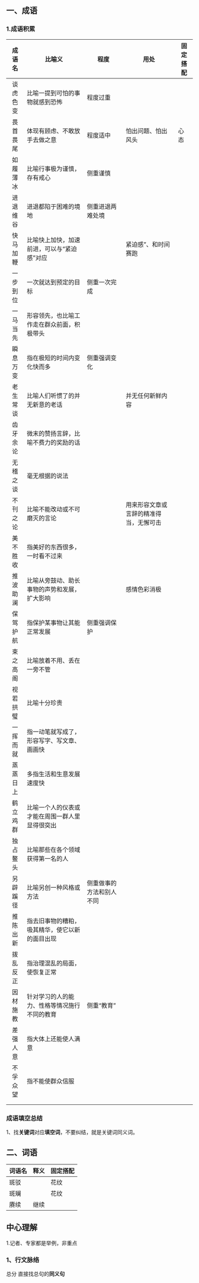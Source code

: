 ## 一、成语

### 1.成语积累

|  成语名  | 比喻义                                         | 程度                     | 用处                                   | 固定搭配 |
| :------: | ---------------------------------------------- | ------------------------ | -------------------------------------- | -------- |
| 谈虎色变 | 比喻一提到可怕的事物就感到恐怖                 | 程度过重                 |                                        |          |
| 畏首畏尾 | 体现有顾虑、不敢放手去做之意                   | 程度适中                 | 怕出问题、怕出风头                     | 心态     |
| 如履薄冰 | 比喻行事极为谨慎，存有戒心                     | 侧重谨慎                 |                                        |          |
| 进退维谷 | 进退都陷于困难的境地                           | 侧重进退两难处境         |                                        |          |
| 快马加鞭 | 比喻快上加快，加速前进，可以与“紧迫感”对应     |                          | 紧迫感”、和时间赛跑                    |          |
| 一步到位 | 一次就达到预定的目标                           | 侧重一次完成             |                                        |          |
| 一马当先 | 形容领先，也比喻工作走在群众前面，积极带头     |                          |                                        |          |
| 瞬息万变 | 指在极短的时间内变化快而多                     | 侧重强调变化             |                                        |          |
| 老生常谈 | 比喻人们听惯了的并无新意的老话                 |                          | 并无任何新鲜内容                       |          |
| 齿牙余论 | 微末的赞扬言辞，比喻不费力的奖励的话           |                          |                                        |          |
| 无稽之谈 | 毫无根据的说法                                 |                          |                                        |          |
| 不刊之论 | 比喻不能改动或不可磨灭的言论                   |                          | 用来形容文章或言辞的精准得当，无懈可击 |          |
| 美不胜收 | 指美好的东西很多，一时看不过来                 |                          |                                        |          |
| 推波助澜 | 比喻从旁鼓动、助长事物的声势和发展，扩大影响   |                          | 感情色彩消极                           |          |
| 保驾护航 | 指保护某事物让其能正常发展                     | 侧重强调保护             |                                        |          |
| 束之高阁 | 比喻放着不用、丢在一旁不管                     |                          |                                        |          |
| 视若拱璧 | 比喻十分珍贵                                   |                          |                                        |          |
| 一挥而就 | 指一动笔就写成了，形容写字、写文章、画画快     |                          |                                        |          |
| 蒸蒸日上 | 多指生活和生意发展速度快                       |                          |                                        |          |
| 鹤立鸡群 | 比喻一个人的仪表或才能在周围一群人里显得很突出 |                          |                                        |          |
| 独占鳌头 | 比喻那些在各个领域获得第一名的人               |                          |                                        |          |
| 另辟蹊径 | 比喻另创一种风格或方法                         | 侧重做事的方法和别人不同 |                                        |          |
| 推陈出新 | 指去旧事物的糟粕，吸其精华，使它以新的面目出现 |                          |                                        |          |
| 拨乱反正 | 指治理混乱的局面，使恢复正常                   |                          |                                        |          |
| 因材施教 | 针对学习的人的能力、性格等情况施行不同的教育   | 侧重“教育”               |                                        |          |
| 差强人意 | 指大体上还能使人满意                           |                          |                                        |          |
| 不孚众望 | 指不能使群众信服                               |                          |                                        |          |
|          |                                                |                          |                                        |          |
|          |                                                |                          |                                        |          |

### 成语填空总结



1、找**关键词**对应**填空词**，不要纠结，就是关键词同义词。





##   二、词语

| 词语名 | 释义 | 固定搭配 |
| ------ | ---- | -------- |
| 斑驳   |      | 花纹     |
| 斑斓   |      | 花纹     |
| 赓续   | 继续 |          |



##  中心理解

1.记者、专家都是举例，非重点

 

### 1、行文脉络

总分       直接找总句的**同义句**